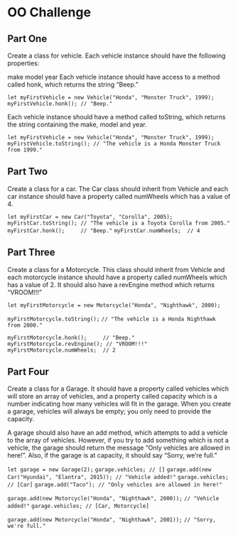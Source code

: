 # OO Challenge
## Part One
Create a class for vehicle. Each vehicle instance should have the following properties:

make
model
year
Each vehicle instance should have access to a method called honk, which returns the string “Beep.”

`let myFirstVehicle = new Vehicle("Honda", "Monster Truck", 1999);`
`myFirstVehicle.honk(); // "Beep."`

Each vehicle instance should have a method called toString, which returns the string containing the make, model and year.

`let myFirstVehicle = new Vehicle("Honda", "Monster Truck", 1999);`
`myFirstVehicle.toString(); // "The vehicle is a Honda Monster Truck from 1999."`

## Part Two
Create a class for a car. The Car class should inherit from Vehicle and each car instance should have a property called numWheels which has a value of 4.

`let myFirstCar = new Car("Toyota", "Corolla", 2005);`
`myFirstCar.toString(); // "The vehicle is a Toyota Corolla from 2005."`
`myFirstCar.honk();     // "Beep."`
`myFirstCar.numWheels;  // 4`

## Part Three
Create a class for a Motorcycle. This class should inherit from Vehicle and each motorcycle instance should have a property called numWheels which has a value of 2. It should also have a revEngine method which returns “VROOM!!!”

`let myFirstMotorcycle = new Motorcycle("Honda", "Nighthawk", 2000);`

`myFirstMotorcycle.toString();`
`// "The vehicle is a Honda Nighthawk from 2000."`

`myFirstMotorcycle.honk();     // "Beep."`
`myFirstMotorcycle.revEngine(); // "VROOM!!!"`
`myFirstMotorcycle.numWheels;  // 2`

## Part Four
Create a class for a Garage. It should have a property called vehicles which will store an array of vehicles, and a property called capacity which is a number indicating how many vehicles will fit in the garage. When you create a garage, vehicles will always be empty; you only need to provide the capacity.

A garage should also have an add method, which attempts to add a vehicle to the array of vehicles. However, if you try to add something which is not a vehicle, the garage should return the message “Only vehicles are allowed in here!”. Also, if the garage is at capacity, it should say “Sorry, we’re full.”

`let garage = new Garage(2);`
`garage.vehicles; // []`
`garage.add(new Car("Hyundai", "Elantra", 2015)); // "Vehicle added!"`
`garage.vehicles; // [Car]`
`garage.add("Taco"); // "Only vehicles are allowed in here!"`

`garage.add(new Motorcycle("Honda", "Nighthawk", 2000));`
`// "Vehicle added!"`
`garage.vehicles; // [Car, Motorcycle]`

`garage.add(new Motorcycle("Honda", "Nighthawk", 2001));`
`// "Sorry, we're full."`
